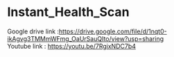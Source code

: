 # Instant_Health_Scan

Google drive link :https://drive.google.com/file/d/1nqt0-ikAgvg3TMMmWFmg_OaUrSauQIto/view?usp=sharing <br>
Youtube link : https://youtu.be/7RgixNDC7b4

